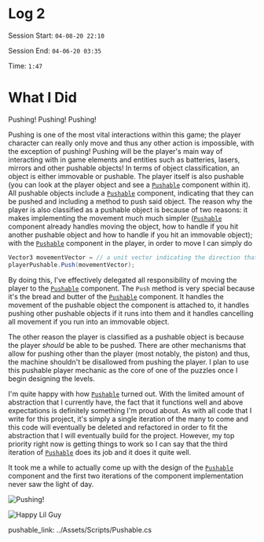# Log 2


Session Start: `04-08-20 22:10`


Session End: `04-06-20 03:35`


Time: `1:47`

# What I Did
Pushing! Pushing! Pushing!

Pushing is one of the most vital interactions within this game; the player character can really only move and thus any other action is impossible, with the exception of pushing! Pushing will be the player's main way of interacting with in game elements and entities such as batteries, lasers, mirrors and other pushable objects! In terms of object classification, an object is either immovable or pushable. The player itself is also pushable (you can look at the player object and see a [`Pushable`](pushable_link) component within it). All pushable objects include a [`Pushable`](pushable_link) component, indicating that they can be pushed and including a method to push said object. The reason why the player is also classified as a pushable object is because of two reasons: it makes implementing the movement much much simpler ([`Pushable`](pushable_link) component already handles moving the object, how to handle if you hit another pushable object and how to handle if you hit an immovable object); with the [`Pushable`](pushable_link) component in the player, in order to move I can simply do

```cs
Vector3 movementVector = // a unit vector indicating the direction that the player will move in
playerPushable.Push(movementVector);
```

By doing this, I've effectively delegated all responsibility of moving the player to the [`Pushable`](pushable_link) component. The `Push` method is very special because it's the bread and butter of the [`Pushable`](pushable_link) component. It handles the movement of the pushable object the component is attached to, it handles pushing other pushable objects if it runs into them and it handles cancelling all movement if you run into an immovable object.

The other reason the player is classified as a pushable object is because the player _should_ be able to be pushed. There are other mechanisms that allow for pushing other than the player (most notably, the piston) and thus, the machine shouldn't be disallowed from pushing the player. I plan to use this pushable player mechanic as the core of one of the puzzles once I begin designing the levels.

I'm quite happy with how [`Pushable`](pushable_link) turned out. With the limited amount of abstraction that I currently have, the fact that it functions well and above expectations is definitely something I'm proud about. As with all code that I write for this project, it's simply a single iteration of the many to come and this code will eventually be deleted and refactored in order to fit the abstraction that I will eventually build for the project. However, my top priority right now is getting things to work so I can say that the third iteration of [`Pushable`](pushable_link) does its job and it does it quite well.

It took me a while to actually come up with the design of the [`Pushable`](pushable_link) component and the first two iterations of the component implementation never saw the light of day.


![Pushing!](../Capstone_Logs/Resources/Log3/Pushing.gif "Pushing!")



![Happy Lil Guy](../Capstone_Logs/Resouces/Log3/HappyLilGuy.png "Happy Lil Guy")


pushable_link: ../Assets/Scripts/Pushable.cs
